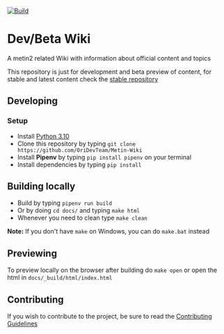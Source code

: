 <!-- REPOSITORY -->
[repository:build]: https://github.com/Metin2-Dev/Metin2-Wiki-betadev/actions/workflows/build.yml/badge.svg
[repository:build-badge]: https://github.com/Metin2-Dev/Metin2-Wiki-betadev/actions/workflows/build.yml
[repository:contributing]: https://metin2-dev.github.io/wiki/pages/about/contributing

[stable-repository]: https://github.com/Metin2-Dev/Wiki


<!-- LINKS -->
[metin2dev:forum]: https://metin2.dev/



[![Build][repository:build]][repository:build-badge]

# Dev/Beta Wiki
A metin2 related Wiki with information about official content
and topics

This repository is just for development and beta preview
of content, for stable and latest content check the 
[stable repository][stable-repository]


## Developing

### Setup
 - Install [Python 3.10](https://www.python.org/downloads/release/python-3104/)
 - Clone this repository by typing `git clone https://github.com/OriDevTeam/Metin-Wiki`
 - Install **Pipenv** by typing `pip install pipenv` on your terminal
 - Install dependencies by typing `pip install`


## Building locally
 - Build by typing `pipenv run build`
 - Or by doing `cd docs/` and typing `make html`
 - Whenever you need to clean type `make clean`

**Note:** If you don't have `make` on Windows, you can
do `make.bat` instead


## Previewing
To preview locally on the browser after building do
`make open` or open the html in `docs/_build/html/index.html`


## Contributing
If you wish to contribute to the project, be sure to read the 
[Contributing Guidelines][repository:contributing]



